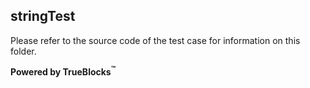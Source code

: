 ## stringTest

Please refer to the source code of the test case for information on this folder.

**Powered by TrueBlocks<sup>&trade;</sup>**

